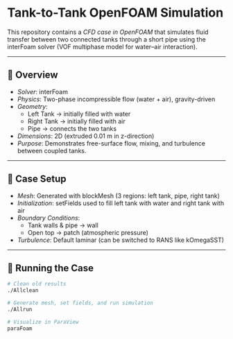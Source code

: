 # Tank-to-Tank OpenFOAM Simulation

This repository contains a *CFD case in OpenFOAM* that simulates fluid transfer between two connected tanks through a short pipe using the interFoam solver (VOF multiphase model for water–air interaction).


---

## 🔹 Overview
- *Solver*: interFoam
- *Physics*: Two-phase incompressible flow (water + air), gravity-driven
- *Geometry*:
  - Left Tank → initially filled with water
  - Right Tank → initially filled with air
  - Pipe → connects the two tanks
- *Dimensions*: 2D (extruded 0.01 m in z-direction)
- *Purpose*: Demonstrates free-surface flow, mixing, and turbulence between coupled tanks.

---

## 🔹 Case Setup
- *Mesh*: Generated with blockMesh (3 regions: left tank, pipe, right tank)
- *Initialization*: setFields used to fill left tank with water and right tank with air
- *Boundary Conditions*:
  - Tank walls & pipe → wall
  - Open top → patch (atmospheric pressure)
- *Turbulence*: Default laminar (can be switched to RANS like kOmegaSST)

---

## 🔹 Running the Case
```bash
# Clean old results
./Allclean

# Generate mesh, set fields, and run simulation
./Allrun

# Visualize in ParaView
paraFoam
